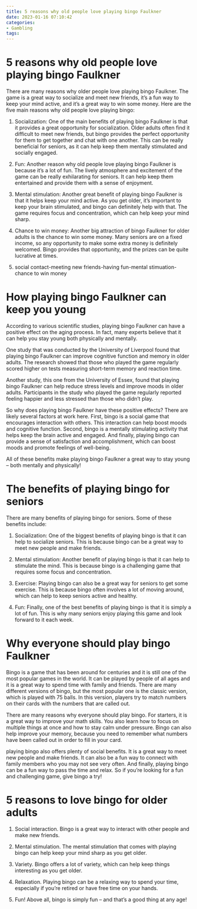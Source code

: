 ```yaml
---
title: 5 reasons why old people love playing bingo Faulkner
date: 2023-01-16 07:10:42
categories:
- Gambling
tags:
---
```



#  5 reasons why old people love playing bingo Faulkner

There are many reasons why older people love playing bingo Faulkner. The game is a great way to socialize and meet new friends, it’s a fun way to keep your mind active, and it’s a great way to win some money. Here are the five main reasons why old people love playing bingo:

1) Socialization: One of the main benefits of playing bingo Faulkner is that it provides a great opportunity for socialization. Older adults often find it difficult to meet new friends, but bingo provides the perfect opportunity for them to get together and chat with one another. This can be really beneficial for seniors, as it can help keep them mentally stimulated and socially engaged.

2) Fun: Another reason why old people love playing bingo Faulkner is because it’s a lot of fun. The lively atmosphere and excitement of the game can be really exhilarating for seniors. It can help keep them entertained and provide them with a sense of enjoyment.

3) Mental stimulation: Another great benefit of playing bingo Faulkner is that it helps keep your mind active. As you get older, it’s important to keep your brain stimulated, and bingo can definitely help with that. The game requires focus and concentration, which can help keep your mind sharp.

4) Chance to win money: Another big attraction of bingo Faulkner for older adults is the chance to win some money. Many seniors are on a fixed income, so any opportunity to make some extra money is definitely welcomed. Bingo provides that opportunity, and the prizes can be quite lucrative at times.

5) social contact-meeting new friends-having fun-mental stimuation-chance to win money

#  How playing bingo Faulkner can keep you young

According to various scientific studies, playing bingo Faulkner can have a positive effect on the aging process. In fact, many experts believe that it can help you stay young both physically and mentally.

One study that was conducted by the University of Liverpool found that playing bingo Faulkner can improve cognitive function and memory in older adults. The research showed that those who played the game regularly scored higher on tests measuring short-term memory and reaction time.

Another study, this one from the University of Essex, found that playing bingo Faulkner can help reduce stress levels and improve moods in older adults. Participants in the study who played the game regularly reported feeling happier and less stressed than those who didn’t play.

So why does playing bingo Faulkner have these positive effects? There are likely several factors at work here. First, bingo is a social game that encourages interaction with others. This interaction can help boost moods and cognitive function. Second, bingo is a mentally stimulating activity that helps keep the brain active and engaged. And finally, playing bingo can provide a sense of satisfaction and accomplishment, which can boost moods and promote feelings of well-being.

All of these benefits make playing bingo Faulkner a great way to stay young – both mentally and physically!

#  The benefits of playing bingo for seniors

There are many benefits of playing bingo for seniors. Some of these benefits include:

1. Socialization: One of the biggest benefits of playing bingo is that it can help to socialize seniors. This is because bingo can be a great way to meet new people and make friends.

2. Mental stimulation: Another benefit of playing bingo is that it can help to stimulate the mind. This is because bingo is a challenging game that requires some focus and concentration.

3. Exercise: Playing bingo can also be a great way for seniors to get some exercise. This is because bingo often involves a lot of moving around, which can help to keep seniors active and healthy.

4. Fun: Finally, one of the best benefits of playing bingo is that it is simply a lot of fun. This is why many seniors enjoy playing this game and look forward to it each week.

#  Why everyone should play bingo Faulkner

Bingo is a game that has been around for centuries and it is still one of the most popular games in the world. It can be played by people of all ages and it is a great way to spend time with family and friends. There are many different versions of bingo, but the most popular one is the classic version, which is played with 75 balls. In this version, players try to match numbers on their cards with the numbers that are called out.

There are many reasons why everyone should play bingo. For starters, it is a great way to improve your math skills. You also learn how to focus on multiple things at once and how to stay calm under pressure. Bingo can also help improve your memory, because you need to remember what numbers have been called out in order to fill in your card.

 playing bingo also offers plenty of social benefits. It is a great way to meet new people and make friends. It can also be a fun way to connect with family members who you may not see very often. And finally, playing bingo can be a fun way to pass the time and relax. So if you’re looking for a fun and challenging game, give bingo a try!

#  5 reasons to love bingo for older adults

1. Social interaction. Bingo is a great way to interact with other people and make new friends.

2. Mental stimulation. The mental stimulation that comes with playing bingo can help keep your mind sharp as you get older.

3. Variety. Bingo offers a lot of variety, which can help keep things interesting as you get older.

4. Relaxation. Playing bingo can be a relaxing way to spend your time, especially if you’re retired or have free time on your hands.

5. Fun! Above all, bingo is simply fun – and that’s a good thing at any age!